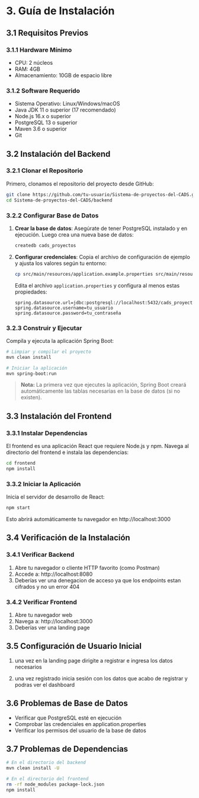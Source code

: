 # 3. Guía de Instalación

## 3.1 Requisitos Previos

### 3.1.1 Hardware Mínimo
- CPU: 2 núcleos
- RAM: 4GB
- Almacenamiento: 10GB de espacio libre

### 3.1.2 Software Requerido
- Sistema Operativo: Linux/Windows/macOS
- Java JDK 11 o superior (17 recomendado)
- Node.js 16.x o superior
- PostgreSQL 13 o superior
- Maven 3.6 o superior
- Git

## 3.2 Instalación del Backend

### 3.2.1 Clonar el Repositorio
Primero, clonamos el repositorio del proyecto desde GitHub:

```bash
git clone https://github.com/tu-usuario/Sistema-de-proyectos-del-CADS.git
cd Sistema-de-proyectos-del-CADS/backend
```

### 3.2.2 Configurar Base de Datos
1. **Crear la base de datos**:
   Asegúrate de tener PostgreSQL instalado y en ejecución. Luego crea una nueva base de datos:
   ```bash
   createdb cads_proyectos
   ```

2. **Configurar credenciales**:
   Copia el archivo de configuración de ejemplo y ajusta los valores según tu entorno:
   ```bash
   cp src/main/resources/application.example.properties src/main/resources/application.properties
   ```

   Edita el archivo `application.properties` y configura al menos estas propiedades:
   ```properties
   spring.datasource.url=jdbc:postgresql://localhost:5432/cads_proyectos
   spring.datasource.username=tu_usuario
   spring.datasource.password=tu_contraseña
   ```

### 3.2.3 Construir y Ejecutar
Compila y ejecuta la aplicación Spring Boot:

```bash
# Limpiar y compilar el proyecto
mvn clean install

# Iniciar la aplicación
mvn spring-boot:run
```

> **Nota:** La primera vez que ejecutes la aplicación, Spring Boot creará automáticamente las tablas necesarias en la base de datos (si no existen).

## 3.3 Instalación del Frontend

### 3.3.1 Instalar Dependencias
El frontend es una aplicación React que requiere Node.js y npm. Navega al directorio del frontend e instala las dependencias:

```bash
cd frontend
npm install
```

### 3.3.2 Iniciar la Aplicación
Inicia el servidor de desarrollo de React:

```bash
npm start
```

Esto abrirá automáticamente tu navegador en http://localhost:3000

## 3.4 Verificación de la Instalación

### 3.4.1 Verificar Backend
1. Abre tu navegador o cliente HTTP favorito (como Postman)
2. Accede a: http://localhost:8080
3. Deberías ver una denegacion de acceso ya que los endpoints estan cifrados y no un error 404

### 3.4.2 Verificar Frontend
1. Abre tu navegador web
2. Navega a: http://localhost:3000
3. Deberías ver una landing page

## 3.5 Configuración de Usuario Inicial

1. una vez en la landing page dirigite a registrar e ingresa los datos necesarios

2. una vez registrado inicia sesión con los datos que acabo de registrar y podras ver el dashboard

## 3.6 Problemas de Base de Datos
- Verificar que PostgreSQL esté en ejecución
- Comprobar las credenciales en application.properties
- Verificar los permisos del usuario de la base de datos

## 3.7 Problemas de Dependencias
```bash
# En el directorio del backend
mvn clean install -U

# En el directorio del frontend
rm -rf node_modules package-lock.json
npm install
```
